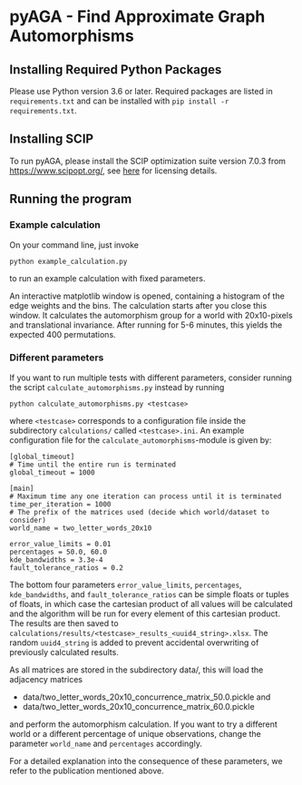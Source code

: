 pyAGA - Find Approximate Graph Automorphisms
============================================

## Installing Required Python Packages
Please use Python version 3.6 or later.
Required packages are listed in `requirements.txt` and can be installed with `pip install -r requirements.txt`.

## Installing SCIP
To run pyAGA, please install the SCIP optimization suite version 7.0.3 from https://www.scipopt.org/, 
see [here](https://www.scipopt.org/index.php#license) for licensing details. 


## Running the program
### Example calculation
On your command line, just invoke
```
python example_calculation.py
```
to run an example calculation with fixed parameters. 

An interactive matplotlib window is opened, containing a histogram of the edge weights and the bins. 
The calculation starts after you close this window.
It calculates the automorphism group for a world with 20x10-pixels and translational invariance. After running for 5-6 minutes, this yields the expected 400 permutations.

### Different parameters
If you want to run multiple tests with different parameters, consider running the script `calculate_automorphisms.py`
instead by running
```
python calculate_automorphisms.py <testcase>
```
where `<testcase>` corresponds to a configuration
file inside the subdirectory `calculations/` called `<testcase>.ini`. 
An example configuration file for the `calculate_automorphisms`-module is given by:

    [global_timeout]
    # Time until the entire run is terminated
    global_timeout = 1000
    
    [main]
    # Maximum time any one iteration can process until it is terminated
    time_per_iteration = 1000
    # The prefix of the matrices used (decide which world/dataset to consider)
    world_name = two_letter_words_20x10
    
    error_value_limits = 0.01
    percentages = 50.0, 60.0
    kde_bandwidths = 3.3e-4
    fault_tolerance_ratios = 0.2


The bottom four parameters `error_value_limits`, `percentages`, `kde_bandwidths`, and `fault_tolerance_ratios` can be
simple floats or tuples of floats, in which case the cartesian product of all values will be calculated and the algorithm will be run
for every element of this cartesian product. The results are then saved to 
`calculations/results/<testcase>_results_<uuid4_string>.xlsx`. The random
`uuid4_string` is added to prevent accidental overwriting of previously calculated results.

As all matrices are stored in the subdirectory data/, this will load the adjacency matrices
- data/two_letter_words_20x10_concurrence_matrix_50.0.pickle  and
- data/two_letter_words_20x10_concurrence_matrix_60.0.pickle

and perform the automorphism calculation. 
If you want to try a different world or a different percentage of unique observations, change the parameter `world_name` and `percentages` accordingly.

For a detailed explanation into the consequence of these parameters, we refer to the publication mentioned above.